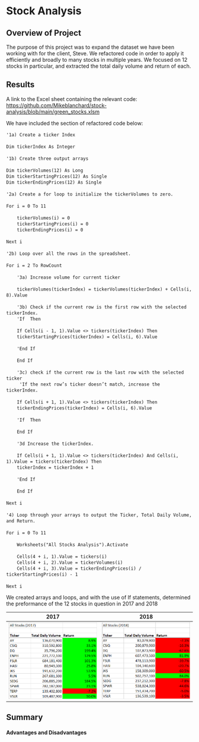 # Stock Analysis

## Overview of Project

The purpose of this project was to expand the dataset we have been working with for the client, Steve. We refactored code in order to apply it efficiently and broadly to many stocks in multiple years. We focused on 12 stocks in particular, and extracted the total daily volume and return of each. 

## Results

A link to the Excel sheet containing the relevant code:
https://github.com/Mikeblanchard/stock-analysis/blob/main/green_stocks.xlsm 

We have included the section of refactored code below:

    '1a) Create a ticker Index
    
    Dim tickerIndex As Integer
    
    '1b) Create three output arrays
    
    Dim tickerVolumes(12) As Long
    Dim tickerStartingPrices(12) As Single
    Dim tickerEndingPrices(12) As Single
    
    '2a) Create a for loop to initialize the tickerVolumes to zero.
    
    For i = 0 To 11
        
        tickerVolumes(i) = 0
        tickerStartingPrices(i) = 0
        tickerEndingPrices(i) = 0
        
    Next i
        
    '2b) Loop over all the rows in the spreadsheet.
    
    For i = 2 To RowCount
    
        '3a) Increase volume for current ticker
        
        tickerVolumes(tickerIndex) = tickerVolumes(tickerIndex) + Cells(i, 8).Value
        
        '3b) Check if the current row is the first row with the selected tickerIndex.
        'If  Then
        
        If Cells(i - 1, 1).Value <> tickers(tickerIndex) Then
        tickerStartingPrices(tickerIndex) = Cells(i, 6).Value

        'End If
        
        End If
        
        '3c) check if the current row is the last row with the selected ticker
         'If the next row’s ticker doesn’t match, increase the tickerIndex.
        
        If Cells(i + 1, 1).Value <> tickers(tickerIndex) Then
        tickerEndingPrices(tickerIndex) = Cells(i, 6).Value
      
        'If  Then
        
        End If
        
        '3d Increase the tickerIndex.
            
        If Cells(i + 1, 1).Value <> tickers(tickerIndex) And Cells(i, 1).Value = tickers(tickerIndex) Then
        tickerIndex = tickerIndex + 1
        
        'End If
            
        End If
    
    Next i
    
    '4) Loop through your arrays to output the Ticker, Total Daily Volume, and Return.
    
    For i = 0 To 11
        
        Worksheets("All Stocks Analysis").Activate
        
        Cells(4 + i, 1).Value = tickers(i)
        Cells(4 + i, 2).Value = tickerVolumes(i)
        Cells(4 + i, 3).Value = tickerEndingPrices(i) / tickerStartingPrices(i) - 1
        
    Next i
    
We created arrays and loops, and with the use of If statements, determined the preformance of the 12 stocks in question in 2017 and 2018

2017                                                        |2018
:----------------------------------------------------------:|:--------------------------------------------------------------------:
![](https://github.com/Mikeblanchard/stock-analysis/blob/main/Resources/Screenshot%202021-01-10%20154016.png) | ![](https://github.com/Mikeblanchard/stock-analysis/blob/main/Resources/Screenshot%202021-01-10%20154932.png)



## Summary

####    Advantages and Disadvantages 
